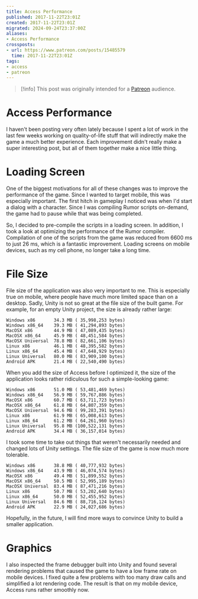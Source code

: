 ```yaml
---
title: Access Performance
published: 2017-11-22T23:01Z
created: 2017-11-22T23:01Z
migrated: 2024-09-24T23:37:00Z
aliases:
- Access Performance
crossposts:
- url: https://www.patreon.com/posts/15485579
  time: 2017-11-22T23:01Z
tags:
- access
- patreon
---
```


> [!info]
> This post was originally intended for a [Patreon](../tags/patreon.md) audience.

# Access Performance

I haven't been posting very often lately because I spent a lot of work in the last few weeks working on quality-of-life stuff that will indirectly make the game a much better experience. Each improvement didn't really make a super interesting post, but all of them together make a nice little thing.

# Loading Screen

One of the biggest motivations for all of these changes was to improve the performance of the game. Since I wanted to target mobile, this was especially important. The first hitch in gameplay I noticed was when I'd start a dialog with a character. Since I was compiling Rumor scripts on-demand, the game had to pause while that was being completed.

So, I decided to pre-compile the scripts in a loading screen. In addition, I took a look at optimizing the performance of the Rumor compiler. Compilation of one of the scripts from the game was reduced from 6600 ms to just 26 ms, which is a fantastic improvement. Loading screens on mobile devices, such as my cell phone, no longer take a long time.

# File Size

File size of the application was also very important to me. This is especially true on mobile, where people have much more limited space than on a desktop. Sadly, Unity is not so great at the file size of the built game. For example, for an empty Unity project, the size is already rather large:

```
Windows x86       34.3 MB ( 35,998,253 bytes)
Windows x86_64    39.3 MB ( 41,294,893 bytes)
MacOSX x86        44.9 MB ( 47,089,435 bytes)
MacOSX x86_64     45.9 MB ( 48,451,584 bytes)
MacOSX Universal  78.8 MB ( 82,661,106 bytes)
Linux x86         46.1 MB ( 48,395,582 bytes)
Linux x86_64      45.4 MB ( 47,648,929 bytes)
Linux Universal   80.0 MB ( 83,909,100 bytes)
Android APK       21.4 MB ( 22,540,490 bytes)
```

When you add the size of Access before I optimized it, the size of the application looks rather ridiculous for such a simple-looking game:

```
Windows x86       51.0 MB ( 53,481,469 bytes)
Windows x86_64    56.9 MB ( 59,767,886 bytes)
MacOSX x86        60.7 MB ( 63,711,723 bytes)
MacOSX x86_64     61.8 MB ( 64,807,359 bytes)
MacOSX Universal  94.6 MB ( 99,283,391 bytes)
Linux x86         61.9 MB ( 65,008,613 bytes)
Linux x86_64      61.2 MB ( 64,261,960 bytes)
Linux Universal   95.8 MB (100,522,131 bytes)
Android APK       34.4 MB ( 36,157,014 bytes)
```
I took some time to take out things that weren't necessarily needed and changed lots of Unity settings. The file size of the game is now much more tolerable.

```
Windows x86       38.8 MB ( 40,777,932 bytes)
Windows x86_64    43.9 MB ( 46,074,574 bytes)
MacOSX x86        49.4 MB ( 51,899,552 bytes)
MacOSX x86_64     50.5 MB ( 52,995,189 bytes)
MacOSX Universal  83.4 MB ( 87,471,216 bytes)
Linux x86         50.7 MB ( 53,202,640 bytes)
Linux x86_64      50.0 MB ( 52,455,952 bytes)
Linux Universal   84.6 MB ( 88,716,124 bytes)
Android APK       22.9 MB ( 24,027,686 bytes)
```

Hopefully, in the future, I will find more ways to convince Unity to build a smaller application.

# Graphics

I also inspected the frame debugger built into Unity and found several rendering problems that caused the game to have a low frame rate on mobile devices. I fixed quite a few problems with too many draw calls and simplified a lot rendering code. The result is that on my mobile device, Access runs rather smoothly now.